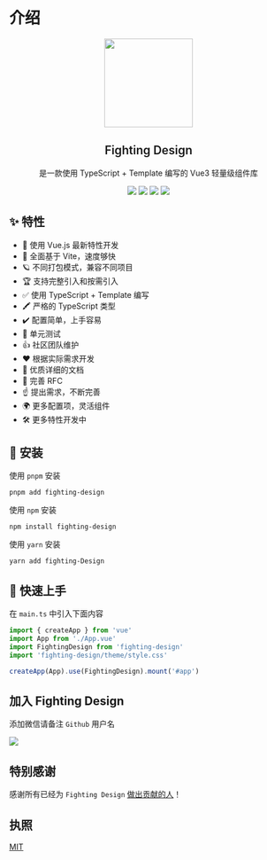# 介绍

<p align="center">
  <img width="160px" src="https://tianyuhao.cn/fighting/imgs/FightingDesign.svg">
  <h2 align="center" style="font-weight: 600">Fighting Design</h2>

  <p align="center">
    是一款使用 TypeScript + Template 编写的 Vue3 轻量级组件库
  </p>

  <p align="center">
    <a href="https://github.com/FightingDesign/fighting-design/stargazers"><img src="https://img.shields.io/github/stars/FightingDesign/fighting-design" /></a>
    <a href="https://www.npmjs.com/package/fighting-design"><img src="https://badgen.net/npm/v/fighting-design" /></a>
    <a href="https://fighting.tianyuhao.cn"><img src="https://img.shields.io/badge/Fighting%20Design-Docs-brightgreen" /></a>
    <a href="https://github.com/FightingDesign/fighting-design/blob/master/CHANGELOG.md"><img src="https://img.shields.io/badge/Fighting%20Design-CHANGELOG-green" /></a>
  </p>
</p>

## ✨ 特性

- 💪 使用 Vue.js 最新特性开发
- 🐆 全面基于 Vite，速度够快
- 🪐 不同打包模式，兼容不同项目
- 🏆 支持完整引入和按需引入
- ✅ 使用 TypeScript + Template 编写
- 🖍️ 严格的 TypeScript 类型
- ✔️ 配置简单，上手容易
- 🚩 单元测试
- 👍 社区团队维护
- ❤️ 根据实际需求开发
- 📃 优质详细的文档
- 📌 完善 RFC
- ☝️ 提出需求，不断完善
- 🌍 更多配置项，灵活组件
- 🛠 更多特性开发中

## :key: 安装

使用 `pnpm` 安装

```shell
pnpm add fighting-design
```

使用 `npm` 安装

```shell
npm install fighting-design
```

使用 `yarn` 安装

```shell
yarn add fighting-Design
```

## :tada: 快速上手

在 `main.ts` 中引入下面内容

```ts
import { createApp } from 'vue'
import App from './App.vue'
import FightingDesign from 'fighting-design'
import 'fighting-design/theme/style.css'

createApp(App).use(FightingDesign).mount('#app')
```

## 加入 Fighting Design

添加微信请备注 `Github` 用户名

![](https://tianyuhao.cn/images/auto/weixin.png)

## 特别感谢

感谢所有已经为 `Fighting Design` [做出贡献的人](https://github.com/FightingDesign/fighting-design/graphs/contributors)！

## 执照

[MIT](https://github.com/FightingDesign/fighting-design/blob/master/LICENSE)
